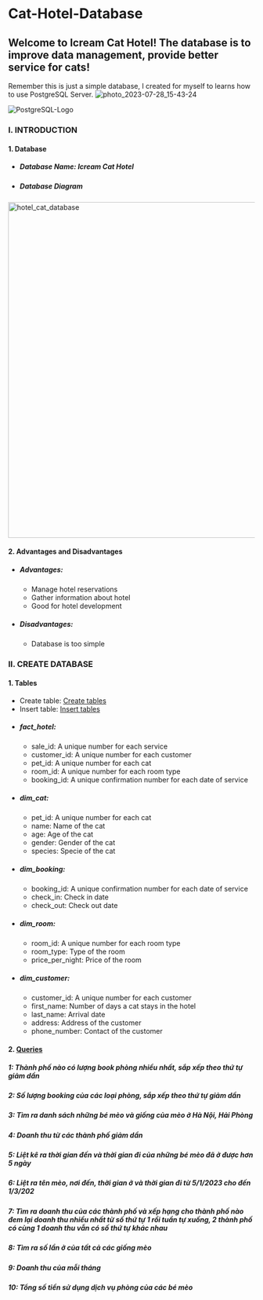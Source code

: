 # Cat-Hotel-Database
## Welcome to Icream Cat Hotel! The database is to improve data management, provide better service for cats! 
Remember this is just a simple database, I created for myself to learns how to use PostgreSQL Server.
![photo_2023-07-28_15-43-24](https://github.com/nguyenhieuhp96/Cat-Hotel-Database/assets/135586659/83db43f4-a04c-4686-822d-1afea638818f)

![PostgreSQL-Logo](https://github.com/user-attachments/assets/e4153bbf-9392-48b4-a8ea-18b717b9e2c1)
### I. INTRODUCTION 
#### 1. Database
* ##### Database Name: Icream Cat Hotel
* ##### Database Diagram
<img width="684" alt="hotel_cat_database" src="https://github.com/user-attachments/assets/8564c05f-4279-41d7-b5bf-6dae5a695e10">

#### 2. Advantages and Disadvantages
* ##### Advantages:
  * Manage hotel reservations
  * Gather information about hotel
  * Good for hotel development
* ##### Disadvantages:
  * Database is too simple

### II. CREATE DATABASE
#### 1. Tables
* Create table: [Create tables](https://github.com/trhieu165/Cat-Hotel-Database/blob/main/create_table.sql)
* Insert table: [Insert tables](https://github.com/trhieu165/Cat-Hotel-Database/blob/main/insert_table.sql)
* ##### fact_hotel:
  * sale_id: A unique number for each service
  * customer_id: A unique number for each customer
  * pet_id: A unique number for each cat
  * room_id: A unique number for each room type
  * booking_id: A unique confirmation number for each date of service
* ##### dim_cat:
  * pet_id: A unique number for each cat
  * name: Name of the cat
  * age: Age of the cat
  * gender: Gender of the cat
  * species: Specie of the cat
* ##### dim_booking:
  * booking_id: A unique confirmation number for each date of service
  * check_in: Check in date
  * check_out: Check out date
* ##### dim_room:
  * room_id: A unique number for each room type
  * room_type: Type of the room
  * price_per_night: Price of the room
* ##### dim_customer:
  * customer_id: A unique number for each customer
  * first_name: Number of days a cat stays in the hotel
  * last_name: Arrival date
  * address: Address of the customer
  * phone_number: Contact of the customer

#### 2. [Queries](https://github.com/nguyenhieuhp96/Cat-Hotel-Database/blob/main/SQL%20Queries/SQLQuery.sql)
##### 1: Thành phố nào có lượng book phòng nhiều nhất, sắp xếp theo thứ tự giảm dần 
##### 2: Số lượng booking của các loại phòng, sắp xếp theo thứ tự giảm dần
##### 3: Tìm ra danh sách những bé mèo và giống của mèo ở Hà Nội, Hải Phòng
##### 4: Doanh thu từ các thành phố giảm dần
##### 5: Liệt kê ra thời gian đến và thời gian đi của những bé mèo đã ở được hơn 5 ngày
##### 6: Liệt ra tên mèo, nơi đến, thời gian ở và thời gian đi từ 5/1/2023 cho đến 1/3/202
##### 7: Tìm ra doanh thu của các thành phố và xếp hạng cho thành phố nào đem lại doanh thu nhiều nhất từ số thứ tự 1 rồi tuần tự xuống, 2 thành phố có cùng 1 doanh thu vẫn có số thứ tự khác nhau
##### 8: Tìm ra số lần ở của tất cả các giống mèo
##### 9: Doanh thu của mỗi tháng
##### 10: Tổng số tiền sử dụng dịch vụ phòng của các bé mèo
